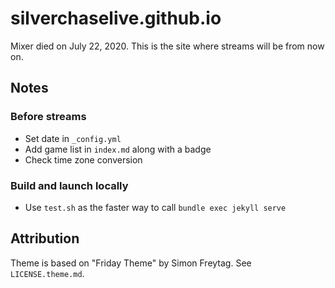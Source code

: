 # silverchaselive.github.io
Mixer died on July 22, 2020. This is the site where streams will be from now on.

## Notes
### Before streams
* Set date in `_config.yml`
* Add game list in `index.md` along with a badge
* Check time zone conversion

### Build and launch locally
* Use `test.sh` as the faster way to call `bundle exec jekyll serve`

## Attribution
Theme is based on "Friday Theme" by Simon Freytag. See `LICENSE.theme.md`.
